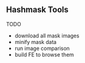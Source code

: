 ## Hashmask Tools

TODO

- download all mask images
- minify mask data
- run image comparison
- build FE to browse them
